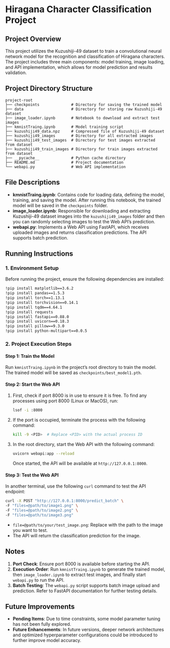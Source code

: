 # Hiragana Character Classification Project

## Project Overview
This project utilizes the Kuzushiji-49 dataset to train a convolutional neural network model for the recognition and classification of Hiragana characters. The project includes three main components: model training, image loading, and API implementation, which allows for model prediction and results validation.

## Project Directory Structure

```plaintext
project-root
├── checkpoints              # Directory for saving the trained model
├── data                     # Directory for storing raw Kuzushiji-49 dataset
├── image_loader.ipynb       # Notebook to download and extract test images
├── kmnistTraing.ipynb       # Model training script
├── kuzushiji49_data.npz     # Compressed file of Kuzushiji-49 dataset
├── kuzushiji49_images       # Directory for all extracted images
├── kuzushiji49_test_images  # Directory for test images extracted from dataset
├── kuzushiji49_train_images # Directory for train images extracted from dataset
├── __pycache__              # Python cache directory
├── README.md                # Project documentation
└── webapi.py                # Web API implementation
```

## File Descriptions

- **kmnistTraing.ipynb**: Contains code for loading data, defining the model, training, and saving the model. After running this notebook, the trained model will be saved in the `checkpoints` folder.
- **image_loader.ipynb**: Responsible for downloading and extracting Kuzushiji-49 dataset images into the `kuzushiji49_images` folder and then you can randomly selecting images to test the Web API’s prediction.
- **webapi.py**: Implements a Web API using FastAPI, which receives uploaded images and returns classification predictions. The API supports batch prediction.

## Running Instructions

### 1. Environment Setup

Before running the project, ensure the following dependencies are installed:

```bash
!pip install matplotlib==3.6.2
!pip install pandas==1.5.3
!pip install torch==1.13.1
!pip install torchvision==0.14.1
!pip install tqdm==4.64.1
!pip install requests
!pip install fastapi==0.88.0
!pip install uvicorn==0.18.3
!pip install pillow==9.3.0
!pip install python-multipart==0.0.5
```

### 2. Project Execution Steps

#### Step 1: Train the Model
Run `kmnistTraing.ipynb` in the project’s root directory to train the model. The trained model will be saved as `checkpoints/best_model1.pth`.

#### Step 2: Start the Web API

1. First, check if port 8000 is in use to ensure it is free. To find any processes using port 8000 (Linux or MacOS), run:

   ```bash
   lsof -i :8000
   ```

2. If the port is occupied, terminate the process with the following command:

   ```bash
   kill -9 <PID>  # Replace <PID> with the actual process ID
   ```

3. In the root directory, start the Web API with the following command:

   ```bash
   uvicorn webapi:app --reload
   ```

   Once started, the API will be available at `http://127.0.0.1:8000`.

#### Step 3: Test the Web API

In another terminal, use the following `curl` command to test the API endpoint:

```bash
curl -X POST "http://127.0.0.1:8000/predict_batch" \
-F "files=@path/to/image1.png" \
-F "files=@path/to/image2.png" \
-F "files=@path/to/image3.png"

```

- `file=@path/to/your/test_image.png`: Replace with the path to the image you want to test.
- The API will return the classification prediction for the image.

## Notes

1. **Port Check**: Ensure port 8000 is available before starting the API.
2. **Execution Order**: Run `kmnistTraing.ipynb` to generate the trained model, then `image_loader.ipynb` to extract test images, and finally start `webapi.py` to run the API.
3. **Batch Testing**: The `webapi.py` script supports batch image upload and prediction. Refer to FastAPI documentation for further testing details.

## Future Improvements

- **Pending Items**: Due to time constraints, some model parameter tuning has not been fully explored.
- **Future Enhancements**: In future versions, deeper network architectures and optimized hyperparameter configurations could be introduced to further improve model accuracy.

